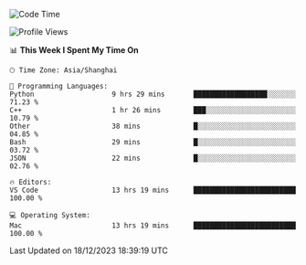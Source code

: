 <!--START_SECTION:waka-->
![Code Time](http://img.shields.io/badge/Code%20Time-279%20hrs%2036%20mins-blue)

![Profile Views](http://img.shields.io/badge/Profile%20Views-0-blue)

📊 **This Week I Spent My Time On** 

```text
🕑︎ Time Zone: Asia/Shanghai

💬 Programming Languages: 
Python                   9 hrs 29 mins       ██████████████████░░░░░░░   71.23 % 
C++                      1 hr 26 mins        ███░░░░░░░░░░░░░░░░░░░░░░   10.79 % 
Other                    38 mins             █░░░░░░░░░░░░░░░░░░░░░░░░   04.85 % 
Bash                     29 mins             █░░░░░░░░░░░░░░░░░░░░░░░░   03.72 % 
JSON                     22 mins             █░░░░░░░░░░░░░░░░░░░░░░░░   02.76 % 

🔥 Editors: 
VS Code                  13 hrs 19 mins      █████████████████████████   100.00 % 

💻 Operating System: 
Mac                      13 hrs 19 mins      █████████████████████████   100.00 % 
```


 Last Updated on 18/12/2023 18:39:19 UTC
<!--END_SECTION:waka-->